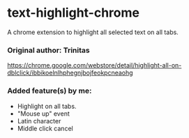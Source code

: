 # text-highlight-chrome
A chrome extension to highlight all selected text on all tabs.

### Original author: Trinitas
https://chrome.google.com/webstore/detail/highlight-all-on-dblclick/ibbikoelnlhphegnjbojfeokpcneaohg

### Added feature(s) by me:
* Highlight on all tabs.
* "Mouse up" event
* Latin character
* Middle click cancel